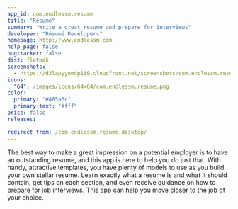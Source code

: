 ```yaml
---
app_id: com.endlessm.resume
title: "Résumé"
summary: "Write a great resume and prepare for interviews"
developer: "Résumé Developers"
homepage: http://www.endlessm.com
help_page: false
bugtracker: false
dist: flatpak
screenshots:
  - https://d3lapyynmdp1i9.cloudfront.net/screenshots/com.endlessm.resume/es/com.endlessm.resume-screenshot1.jpg
icons:
  "64": /images/icons/64x64/com.endlessm.resume.png
color:
  primary: "#485a6c"
  primary-text: "#fff"
price: false
releases:

redirect_from: /com.endlessm.resume.desktop/
---
```


<p>The best way to make a great impression on a potential employer is to have an outstanding resume, and this app is here to help you do just that. With handy, attractive templates, you have plenty of models to use as you build your own stellar resume. Learn exactly what a resume is and what it should contain, get tips on each section, and even receive guidance on how to prepare for job interviews. This app can help you move closer to the job of your choice.</p>